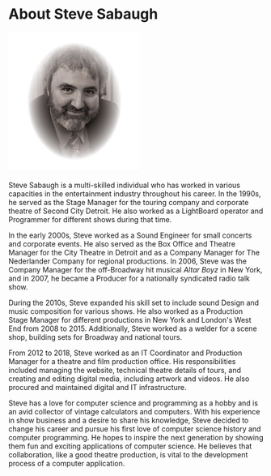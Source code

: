 # About Steve Sabaugh
![](../assets/head_25.jpeg)

Steve Sabaugh is a multi-skilled individual who has worked in various capacities in the entertainment industry throughout his career. In the 1990s, he served as the Stage Manager for the touring company and corporate theatre of Second City Detroit. He also worked as a LightBoard operator and Programmer for different shows during that time.

In the early 2000s, Steve worked as a Sound Engineer for small concerts and corporate events. He also served as the Box Office and Theatre Manager for the City Theatre in Detroit and as a Company Manager for The Nederlander Company for regional productions. In 2006, Steve was the Company Manager for the off-Broadway hit musical *Altar Boyz* in New York, and in 2007, he became a Producer for a nationally syndicated radio talk show.

During the 2010s, Steve expanded his skill set to include sound Design and music composition for various shows. He also worked as a Production Stage Manager for different productions in New York and London's West End from 2008 to 2015. Additionally, Steve worked as a welder for a scene shop, building sets for Broadway and national tours.

From 2012 to 2018, Steve worked as an IT Coordinator and Production Manager for a theatre and film production office. His responsibilities included managing the website, technical theatre details of tours, and creating and editing digital media, including artwork and videos. He also procured and maintained digital and IT infrastructure.

Steve has a love for computer science and programming as a hobby and is an avid collector of vintage calculators and computers. With his experience in show business and a desire to share his knowledge, Steve decided to change his career and pursue his first love of computer science history and computer programming. He hopes to inspire the next generation by showing them fun and exciting applications of computer science. He believes that collaboration, like a good theatre production, is vital to the development process of a computer application.
